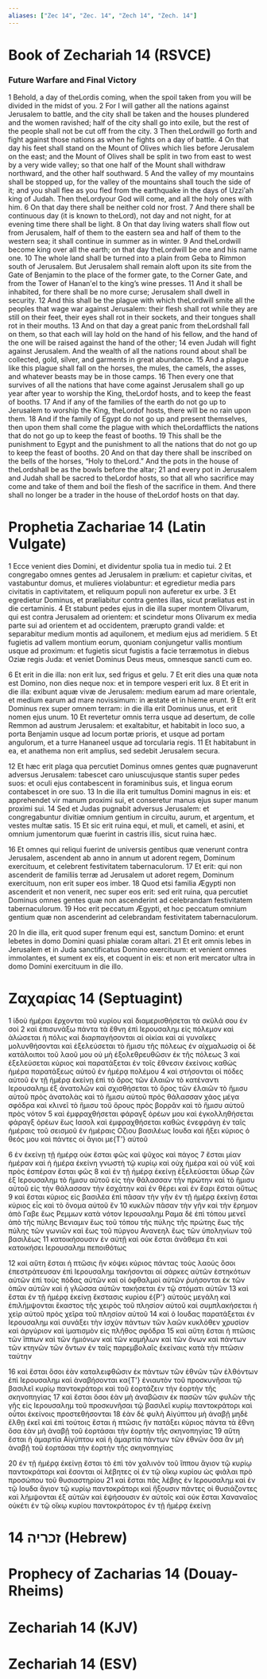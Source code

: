 ```yaml
---
aliases: ["Zec 14", "Zec. 14", "Zech 14", "Zech. 14"]
---
```



# Book of Zechariah 14 (RSVCE)

### Future Warfare and Final Victory
1 Behold, a day of theLordis coming, when the spoil taken from you will be divided in the midst of you.
2 For I will gather all the nations against Jerusalem to battle, and the city shall be taken and the houses plundered and the women ravished; half of the city shall go into exile, but the rest of the people shall not be cut off from the city.
3 Then theLordwill go forth and fight against those nations as when he fights on a day of battle.
4 On that day his feet shall stand on the Mount of Olives which lies before Jerusalem on the east; and the Mount of Olives shall be split in two from east to west by a very wide valley; so that one half of the Mount shall withdraw northward, and the other half southward.
5 And the valley of my mountains shall be stopped up, for the valley of the mountains shall touch the side of it; and you shall flee as you fled from the earthquake in the days of Uzziʹah king of Judah. Then theLordyour God will come, and all the holy ones with him.
6 On that day there shall be neither cold nor frost.
7 And there shall be continuous day (it is known to theLord), not day and not night, for at evening time there shall be light.
8 On that day living waters shall flow out from Jerusalem, half of them to the eastern sea and half of them to the western sea; it shall continue in summer as in winter.
9 And theLordwill become king over all the earth; on that day theLordwill be one and his name one.
10 The whole land shall be turned into a plain from Geba to Rimmon south of Jerusalem. But Jerusalem shall remain aloft upon its site from the Gate of Benjamin to the place of the former gate, to the Corner Gate, and from the Tower of Hananʹel to the king’s wine presses.
11 And it shall be inhabited, for there shall be no more curse; Jerusalem shall dwell in security.
12 And this shall be the plague with which theLordwill smite all the peoples that wage war against Jerusalem: their flesh shall rot while they are still on their feet, their eyes shall rot in their sockets, and their tongues shall rot in their mouths.
13 And on that day a great panic from theLordshall fall on them, so that each will lay hold on the hand of his fellow, and the hand of the one will be raised against the hand of the other;
14 even Judah will fight against Jerusalem. And the wealth of all the nations round about shall be collected, gold, silver, and garments in great abundance.
15 And a plague like this plague shall fall on the horses, the mules, the camels, the asses, and whatever beasts may be in those camps.
16 Then every one that survives of all the nations that have come against Jerusalem shall go up year after year to worship the King, theLordof hosts, and to keep the feast of booths.
17 And if any of the families of the earth do not go up to Jerusalem to worship the King, theLordof hosts, there will be no rain upon them.
18 And if the family of Egypt do not go up and present themselves, then upon them shall come the plague with which theLordafflicts the nations that do not go up to keep the feast of booths.
19 This shall be the punishment to Egypt and the punishment to all the nations that do not go up to keep the feast of booths.
20 And on that day there shall be inscribed on the bells of the horses, “Holy to theLord.” And the pots in the house of theLordshall be as the bowls before the altar;
21 and every pot in Jerusalem and Judah shall be sacred to theLordof hosts, so that all who sacrifice may come and take of them and boil the flesh of the sacrifice in them. And there shall no longer be a trader in the house of theLordof hosts on that day.


# Prophetia Zachariae 14 (Latin Vulgate)

1 Ecce venient dies Domini, et dividentur spolia tua in medio tui.
2 Et congregabo omnes gentes ad Jerusalem in prælium: et capietur civitas, et vastabuntur domus, et mulieres violabuntur: et egredietur media pars civitatis in captivitatem, et reliquum populi non auferetur ex urbe.
3 Et egredietur Dominus, et præliabitur contra gentes illas, sicut præliatus est in die certaminis.
4 Et stabunt pedes ejus in die illa super montem Olivarum, qui est contra Jerusalem ad orientem: et scindetur mons Olivarum ex media parte sui ad orientem et ad occidentem, prærupto grandi valde: et separabitur medium montis ad aquilonem, et medium ejus ad meridiem.
5 Et fugietis ad vallem montium eorum, quoniam conjungetur vallis montium usque ad proximum: et fugietis sicut fugistis a facie terræmotus in diebus Oziæ regis Juda: et veniet Dominus Deus meus, omnesque sancti cum eo.

6 Et erit in die illa: non erit lux, sed frigus et gelu.
7 Et erit dies una quæ nota est Domino, non dies neque nox: et in tempore vesperi erit lux.
8 Et erit in die illa: exibunt aquæ vivæ de Jerusalem: medium earum ad mare orientale, et medium earum ad mare novissimum: in æstate et in hieme erunt.
9 Et erit Dominus rex super omnem terram: in die illa erit Dominus unus, et erit nomen ejus unum.
10 Et revertetur omnis terra usque ad desertum, de colle Remmon ad austrum Jerusalem: et exaltabitur, et habitabit in loco suo, a porta Benjamin usque ad locum portæ prioris, et usque ad portam angulorum, et a turre Hananeel usque ad torcularia regis.
11 Et habitabunt in ea, et anathema non erit amplius, sed sedebit Jerusalem secura.

12 Et hæc erit plaga qua percutiet Dominus omnes gentes quæ pugnaverunt adversus Jerusalem: tabescet caro uniuscujusque stantis super pedes suos: et oculi ejus contabescent in foraminibus suis, et lingua eorum contabescet in ore suo.
13 In die illa erit tumultus Domini magnus in eis: et apprehendet vir manum proximi sui, et conseretur manus ejus super manum proximi sui.
14 Sed et Judas pugnabit adversus Jerusalem: et congregabuntur divitiæ omnium gentium in circuitu, aurum, et argentum, et vestes multæ satis.
15 Et sic erit ruina equi, et muli, et cameli, et asini, et omnium jumentorum quæ fuerint in castris illis, sicut ruina hæc.

16 Et omnes qui reliqui fuerint de universis gentibus quæ venerunt contra Jerusalem, ascendent ab anno in annum ut adorent regem, Dominum exercituum, et celebrent festivitatem tabernaculorum.
17 Et erit: qui non ascenderit de familiis terræ ad Jerusalem ut adoret regem, Dominum exercituum, non erit super eos imber.
18 Quod etsi familia Ægypti non ascenderit et non venerit, nec super eos erit: sed erit ruina, qua percutiet Dominus omnes gentes quæ non ascenderint ad celebrandam festivitatem tabernaculorum.
19 Hoc erit peccatum Ægypti, et hoc peccatum omnium gentium quæ non ascenderint ad celebrandam festivitatem tabernaculorum.

20 In die illa, erit quod super frenum equi est, sanctum Domino: et erunt lebetes in domo Domini quasi phialæ coram altari.
21 Et erit omnis lebes in Jerusalem et in Juda sanctificatus Domino exercituum: et venient omnes immolantes, et sument ex eis, et coquent in eis: et non erit mercator ultra in domo Domini exercituum in die illo.


# Ζαχαρίας 14 (Septuagint)

1 ἰδοὺ ἡμέραι ἔρχονται τοῦ κυρίου καὶ διαμερισθήσεται τὰ σκῦλά σου ἐν σοί
2 καὶ ἐπισυνάξω πάντα τὰ ἔθνη ἐπὶ Ιερουσαλημ εἰς πόλεμον καὶ ἁλώσεται ἡ πόλις καὶ διαρπαγήσονται αἱ οἰκίαι καὶ αἱ γυναῖκες μολυνθήσονται καὶ ἐξελεύσεται τὸ ἥμισυ τῆς πόλεως ἐν αἰχμαλωσίᾳ οἱ δὲ κατάλοιποι τοῦ λαοῦ μου οὐ μὴ ἐξολεθρευθῶσιν ἐκ τῆς πόλεως
3 καὶ ἐξελεύσεται κύριος καὶ παρατάξεται ἐν τοῖς ἔθνεσιν ἐκείνοις καθὼς ἡμέρα παρατάξεως αὐτοῦ ἐν ἡμέρᾳ πολέμου
4 καὶ στήσονται οἱ πόδες αὐτοῦ ἐν τῇ ἡμέρᾳ ἐκείνῃ ἐπὶ τὸ ὄρος τῶν ἐλαιῶν τὸ κατέναντι Ιερουσαλημ ἐξ ἀνατολῶν καὶ σχισθήσεται τὸ ὄρος τῶν ἐλαιῶν τὸ ἥμισυ αὐτοῦ πρὸς ἀνατολὰς καὶ τὸ ἥμισυ αὐτοῦ πρὸς θάλασσαν χάος μέγα σφόδρα καὶ κλινεῖ τὸ ἥμισυ τοῦ ὄρους πρὸς βορρᾶν καὶ τὸ ἥμισυ αὐτοῦ πρὸς νότον
5 καὶ ἐμφραχθήσεται φάραγξ ὀρέων μου καὶ ἐγκολληθήσεται φάραγξ ὀρέων ἕως Ιασολ καὶ ἐμφραχθήσεται καθὼς ἐνεφράγη ἐν ταῖς ἡμέραις τοῦ σεισμοῦ ἐν ἡμέραις Οζιου βασιλέως Ιουδα καὶ ἥξει κύριος ὁ θεός μου καὶ πάντες οἱ ἅγιοι με{T'} αὐτοῦ

6 ἐν ἐκείνῃ τῇ ἡμέρᾳ οὐκ ἔσται φῶς καὶ ψῦχος καὶ πάγος
7 ἔσται μίαν ἡμέραν καὶ ἡ ἡμέρα ἐκείνη γνωστὴ τῷ κυρίῳ καὶ οὐχ ἡμέρα καὶ οὐ νύξ καὶ πρὸς ἑσπέραν ἔσται φῶς
8 καὶ ἐν τῇ ἡμέρᾳ ἐκείνῃ ἐξελεύσεται ὕδωρ ζῶν ἐξ Ιερουσαλημ τὸ ἥμισυ αὐτοῦ εἰς τὴν θάλασσαν τὴν πρώτην καὶ τὸ ἥμισυ αὐτοῦ εἰς τὴν θάλασσαν τὴν ἐσχάτην καὶ ἐν θέρει καὶ ἐν ἔαρι ἔσται οὕτως
9 καὶ ἔσται κύριος εἰς βασιλέα ἐπὶ πᾶσαν τὴν γῆν ἐν τῇ ἡμέρᾳ ἐκείνῃ ἔσται κύριος εἷς καὶ τὸ ὄνομα αὐτοῦ ἕν
10 κυκλῶν πᾶσαν τὴν γῆν καὶ τὴν ἔρημον ἀπὸ Γαβε ἕως Ρεμμων κατὰ νότον Ιερουσαλημ Ραμα δὲ ἐπὶ τόπου μενεῖ ἀπὸ τῆς πύλης Βενιαμιν ἕως τοῦ τόπου τῆς πύλης τῆς πρώτης ἕως τῆς πύλης τῶν γωνιῶν καὶ ἕως τοῦ πύργου Ανανεηλ ἕως τῶν ὑποληνίων τοῦ βασιλέως
11 κατοικήσουσιν ἐν αὐτῇ καὶ οὐκ ἔσται ἀνάθεμα ἔτι καὶ κατοικήσει Ιερουσαλημ πεποιθότως

12 καὶ αὕτη ἔσται ἡ πτῶσις ἣν κόψει κύριος πάντας τοὺς λαούς ὅσοι ἐπεστράτευσαν ἐπὶ Ιερουσαλημ τακήσονται αἱ σάρκες αὐτῶν ἑστηκότων αὐτῶν ἐπὶ τοὺς πόδας αὐτῶν καὶ οἱ ὀφθαλμοὶ αὐτῶν ῥυήσονται ἐκ τῶν ὀπῶν αὐτῶν καὶ ἡ γλῶσσα αὐτῶν τακήσεται ἐν τῷ στόματι αὐτῶν
13 καὶ ἔσται ἐν τῇ ἡμέρᾳ ἐκείνῃ ἔκστασις κυρίου ἐ{P'} αὐτοὺς μεγάλη καὶ ἐπιλήμψονται ἕκαστος τῆς χειρὸς τοῦ πλησίον αὐτοῦ καὶ συμπλακήσεται ἡ χεὶρ αὐτοῦ πρὸς χεῖρα τοῦ πλησίον αὐτοῦ
14 καὶ ὁ Ιουδας παρατάξεται ἐν Ιερουσαλημ καὶ συνάξει τὴν ἰσχὺν πάντων τῶν λαῶν κυκλόθεν χρυσίον καὶ ἀργύριον καὶ ἱματισμὸν εἰς πλῆθος σφόδρα
15 καὶ αὕτη ἔσται ἡ πτῶσις τῶν ἵππων καὶ τῶν ἡμιόνων καὶ τῶν καμήλων καὶ τῶν ὄνων καὶ πάντων τῶν κτηνῶν τῶν ὄντων ἐν ταῖς παρεμβολαῖς ἐκείναις κατὰ τὴν πτῶσιν ταύτην

16 καὶ ἔσται ὅσοι ἐὰν καταλειφθῶσιν ἐκ πάντων τῶν ἐθνῶν τῶν ἐλθόντων ἐπὶ Ιερουσαλημ καὶ ἀναβήσονται κα{T'} ἐνιαυτὸν τοῦ προσκυνῆσαι τῷ βασιλεῖ κυρίῳ παντοκράτορι καὶ τοῦ ἑορτάζειν τὴν ἑορτὴν τῆς σκηνοπηγίας
17 καὶ ἔσται ὅσοι ἐὰν μὴ ἀναβῶσιν ἐκ πασῶν τῶν φυλῶν τῆς γῆς εἰς Ιερουσαλημ τοῦ προσκυνῆσαι τῷ βασιλεῖ κυρίῳ παντοκράτορι καὶ οὗτοι ἐκείνοις προστεθήσονται
18 ἐὰν δὲ φυλὴ Αἰγύπτου μὴ ἀναβῇ μηδὲ ἔλθῃ ἐκεῖ καὶ ἐπὶ τούτοις ἔσται ἡ πτῶσις ἣν πατάξει κύριος πάντα τὰ ἔθνη ὅσα ἐὰν μὴ ἀναβῇ τοῦ ἑορτάσαι τὴν ἑορτὴν τῆς σκηνοπηγίας
19 αὕτη ἔσται ἡ ἁμαρτία Αἰγύπτου καὶ ἡ ἁμαρτία πάντων τῶν ἐθνῶν ὅσα ἂν μὴ ἀναβῇ τοῦ ἑορτάσαι τὴν ἑορτὴν τῆς σκηνοπηγίας

20 ἐν τῇ ἡμέρᾳ ἐκείνῃ ἔσται τὸ ἐπὶ τὸν χαλινὸν τοῦ ἵππου ἅγιον τῷ κυρίῳ παντοκράτορι καὶ ἔσονται οἱ λέβητες οἱ ἐν τῷ οἴκῳ κυρίου ὡς φιάλαι πρὸ προσώπου τοῦ θυσιαστηρίου
21 καὶ ἔσται πᾶς λέβης ἐν Ιερουσαλημ καὶ ἐν τῷ Ιουδα ἅγιον τῷ κυρίῳ παντοκράτορι καὶ ἥξουσιν πάντες οἱ θυσιάζοντες καὶ λήμψονται ἐξ αὐτῶν καὶ ἑψήσουσιν ἐν αὐτοῖς καὶ οὐκ ἔσται Χαναναῖος οὐκέτι ἐν τῷ οἴκῳ κυρίου παντοκράτορος ἐν τῇ ἡμέρᾳ ἐκείνῃ


# 14 זכריה (Hebrew)


# Prophecy of Zacharias 14 (Douay-Rheims)


# Zechariah 14 (KJV)


# Zechariah 14 (ESV)

